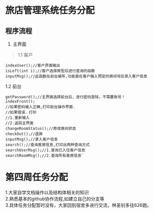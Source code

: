 # 旅店管理系统任务分配 #

## 程序流程 ##
1. 主界面
>1.1 客户
```
indexUser();//客户界面输出
isLeft(int i);//客户选择房型后进行查询的函数
inputMsg();//此函数在前台编写,功能是在客户输入预定的房间号后录入客户信息
```
1.2 前台
```
getPassword();//主界面选择前台后，进行密码登陆，不需要账号！
indexFront();
//如果密码输入正确,打印前台操作界面.
//如果错误，打印
//1.重新输入
//2.返回主界面
changeRoomStatus();//修改房间状态
checkOut();//退房
inputMsg();//录入客户信息
search();//查询客房信息,打印出两种查询方式
searchUserMsg();//1.查询已入住客户信息
searchRoomMsg();//2.查询所有客房信息`
```

# 第四周任务分配 #

1.大家自学文档操作以及结构体相关的知识<br>
2.熟悉基本的github协作流程,如建立自己的分支等<br>
3.具体任务分配暂时没有，大家回到宿舍多进行交流，林圣钊多往626跑。<br>
